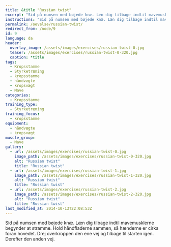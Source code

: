 ```yaml
---
title: &title "Russian twist"
excerpt: "Sid på numsen med bøjede knæ. Læn dig tilbage indtil mavemusklerne begynder at stramme. Med håndfladerne sammen roterer du skiftevis fra den ene side og til den anden side."
instructions: "Sid på numsen med bøjede knæ. Læn dig tilbage indtil mavemusklerne begynder at stramme. Med håndfladerne sammen roterer du skiftevis fra den ene side og til den anden side."
permalink: /oevelse/russian-twist/
redirect_from: /node/9
id: 9
language: da
header:
  overlay_image: /assets/images/exercises/russian-twist-0.jpg
  teaser: /assets/images/exercises/russian-twist-0-320.jpg
  caption: *title
tags:
  - Kropsstamme
  - Styrketræning
  - kropsstamme
  - håndvægte
  - kropsvægt
  - Mave
categories:
  - Kropsstamme
training_type: 
  - Styrketræning
training_focus: 
  - kropsstamme
equipment:
  - håndvægte
  - kropsvægt
muscle_group:
  - Mave
gallery:
  - url: /assets/images/exercises/russian-twist-0.jpg
    image_path: /assets/images/exercises/russian-twist-0-320.jpg
    alt: "Russian twist"
    title: "Russian twist"
  - url: /assets/images/exercises/russian-twist-1.jpg
    image_path: /assets/images/exercises/russian-twist-1-320.jpg
    alt: "Russian twist"
    title: "Russian twist"
  - url: /assets/images/exercises/russian-twist-2.jpg
    image_path: /assets/images/exercises/russian-twist-2-320.jpg
    alt: "Russian twist"
    title: "Russian twist"
last_modified_at: 2014-10-13T22:08:53Z
---
```


Sid på numsen med bøjede knæ. Læn dig tilbage indtil mavemusklerne begynder at stramme. Hold håndfladerne sammen, så hænderne er cirka foran hovedet. Drej overkroppen den ene vej og tilbage til starten igen. Derefter den anden vej.
